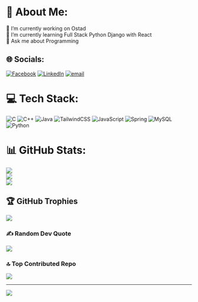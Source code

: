 # 💫 About Me:
🔭 I’m currently working on Ostad<br>🌱 I’m currently learning Full Stack Python Django with React<br>💬 Ask me about Programming <br>


## 🌐 Socials:
[![Facebook](https://img.shields.io/badge/Facebook-%231877F2.svg?logo=Facebook&logoColor=white)](https://facebook.com/nomancsediu) [![LinkedIn](https://img.shields.io/badge/LinkedIn-%230077B5.svg?logo=linkedin&logoColor=white)](https://linkedin.com/in/noman797) [![email](https://img.shields.io/badge/Email-D14836?logo=gmail&logoColor=white)](mailto:abdnoman093@gmail.com) 

# 💻 Tech Stack:
![C](https://img.shields.io/badge/c-%2300599C.svg?style=for-the-badge&logo=c&logoColor=white) ![C++](https://img.shields.io/badge/c++-%2300599C.svg?style=for-the-badge&logo=c%2B%2B&logoColor=white) ![Java](https://img.shields.io/badge/java-%23ED8B00.svg?style=for-the-badge&logo=openjdk&logoColor=white) ![TailwindCSS](https://img.shields.io/badge/tailwindcss-%2338B2AC.svg?style=for-the-badge&logo=tailwind-css&logoColor=white) ![JavaScript](https://img.shields.io/badge/javascript-%23323330.svg?style=for-the-badge&logo=javascript&logoColor=%23F7DF1E) ![Spring](https://img.shields.io/badge/spring-%236DB33F.svg?style=for-the-badge&logo=spring&logoColor=white) ![MySQL](https://img.shields.io/badge/mysql-4479A1.svg?style=for-the-badge&logo=mysql&logoColor=white) ![Python](https://img.shields.io/badge/python-3670A0?style=for-the-badge&logo=python&logoColor=ffdd54)
# 📊 GitHub Stats:
![](https://github-readme-stats.vercel.app/api?username=noman797&theme=dark&hide_border=false&include_all_commits=true&count_private=true)<br/>
![](https://nirzak-streak-stats.vercel.app/?user=noman797&theme=dark&hide_border=false)<br/>
![](https://github-readme-stats.vercel.app/api/top-langs/?username=noman797&theme=dark&hide_border=false&include_all_commits=true&count_private=true&layout=compact)

## 🏆 GitHub Trophies
![](https://github-profile-trophy.vercel.app/?username=noman797&theme=radical&no-frame=false&no-bg=false&margin-w=4)

### ✍️ Random Dev Quote
![](https://quotes-github-readme.vercel.app/api?type=horizontal&theme=radical)

### 🔝 Top Contributed Repo
![](https://github-contributor-stats.vercel.app/api?username=noman797&limit=5&theme=dark&combine_all_yearly_contributions=true)

---
[![](https://visitcount.itsvg.in/api?id=noman797&icon=0&color=0)](https://visitcount.itsvg.in)

<!-- Proudly created with GPRM ( https://gprm.itsvg.in ) -->
